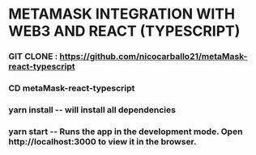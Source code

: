 # METAMASK INTEGRATION WITH WEB3 AND REACT (TYPESCRIPT)

### GIT CLONE : https://github.com/nicocarballo21/metaMask-react-typescript
### CD metaMask-react-typescript 
### yarn install -- will install all dependencies
### yarn start -- Runs the app in the development mode. Open http://localhost:3000 to view it in the browser.
